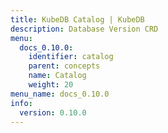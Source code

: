 ```yaml
---
title: KubeDB Catalog | KubeDB
description: Database Version CRD
menu:
  docs_0.10.0:
    identifier: catalog
    parent: concepts
    name: Catalog
    weight: 20
menu_name: docs_0.10.0
info:
  version: 0.10.0
---
```


